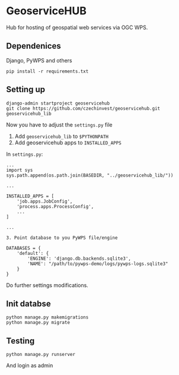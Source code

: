# GeoserviceHUB

Hub for hosting of geospatial web services via OGC WPS.

## Dependenices

Django, PyWPS and others

```
pip install -r requirements.txt
```

## Setting up

```
django-admin startproject geoservicehub
git clone https://github.com/czechinvest/geoservicehub.git geoservicehub_lib
```

Now you have to adjust the `settings.py` file

1. Add `geoservicehub_lib` to `$PYTHONPATH`
2. Add geoservicehub apps to `INSTALLED_APPS`


In `settings.py`:

```
...
import sys
sys.path.append(os.path.join(BASEDIR, "../geoservicehub_lib/"))

...

INSTALLED_APPS = [
    'job.apps.JobConfig',
    'process.apps.ProcessConfig',
    ...
]

...

3. Point database to you PyWPS file/engine

DATABASES = {
    'default': {
        'ENGINE': 'django.db.backends.sqlite3',
        'NAME': "/path/to/pywps-demo/logs/pywps-logs.sqlite3"
    }
}

```


Do further settings modifications.

## Init databse

```
python manage.py makemigrations
python manage.py migrate
```

## Testing

```
python manage.py runserver
```

And login as admin
